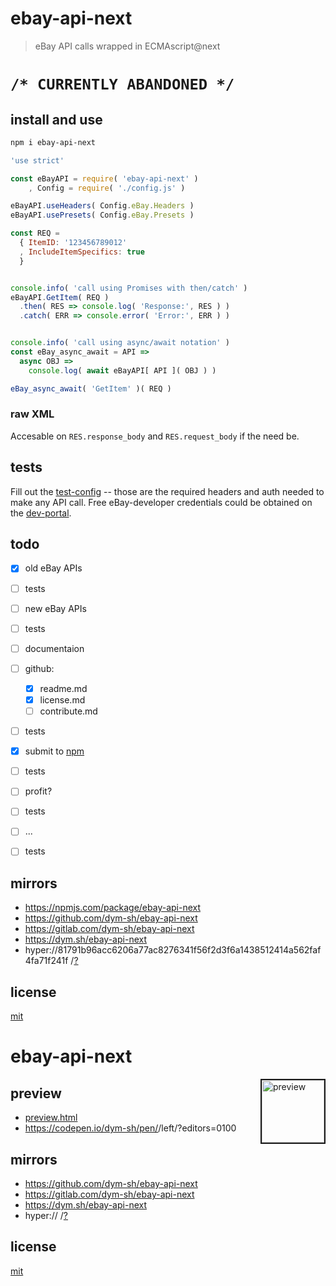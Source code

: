 # ebay-api-next

> eBay API calls wrapped in ECMAscript@next


# `/* CURRENTLY ABANDONED */`


## install and use

``` sh
npm i ebay-api-next
```

``` js
'use strict'

const eBayAPI = require( 'ebay-api-next' )
    , Config = require( './config.js' )

eBayAPI.useHeaders( Config.eBay.Headers )
eBayAPI.usePresets( Config.eBay.Presets )

const REQ =
  { ItemID: '123456789012'
  , IncludeItemSpecifics: true
  }


console.info( 'call using Promises with then/catch' )
eBayAPI.GetItem( REQ )
  .then( RES => console.log( 'Response:', RES ) )
  .catch( ERR => console.error( 'Error:', ERR ) )


console.info( 'call using async/await notation' )
const eBay_async_await = API =>
  async OBJ =>
    console.log( await eBayAPI[ API ]( OBJ ) )

eBay_async_await( 'GetItem' )( REQ )
```

### raw XML

Accesable on `RES.response_body` and `RES.request_body` if the need be.


## tests

Fill out the [test-config](./config-test.js) -- those are the required headers and auth needed to make any API call.
Free eBay-developer credentials could be obtained on the [dev-portal](https://developer.ebay.com/my/auth?env=production&index=0&auth_type=oauth).


## todo
- [x] old eBay APIs
- [ ] tests
- [ ] new eBay APIs
- [ ] tests
- [ ] documentaion
- [ ] github:
    - [x] readme.md
    - [x] license.md
    - [ ] contribute.md
- [ ] tests
- [x] submit to [npm](https://npmjs.com/ebay-api-next)
- [ ] tests
- [ ] profit?
- [ ] tests
- [ ] ...
- [ ] tests


## mirrors
- https://npmjs.com/package/ebay-api-next
- https://github.com/dym-sh/ebay-api-next
- https://gitlab.com/dym-sh/ebay-api-next
- https://dym.sh/ebay-api-next
- hyper://81791b96acc6206a77ac8276341f56f2d3f6a1438512414a562faf4fa71f241f /[?](https://beakerbrowser.com)


## license
[mit](./license)
# ebay-api-next

> <DESCRIPTION>


<a href='./preview.png'><img height=100 border=2 align='right' alt='preview' src='preview.png'></a>
## preview
- [preview.html](./preview.html)
- https://codepen.io/dym-sh/pen/<TBD>/left/?editors=0100


## mirrors
- https://github.com/dym-sh/ebay-api-next
- https://gitlab.com/dym-sh/ebay-api-next
- https://dym.sh/ebay-api-next
- hyper://<TBD> /[?](https://beakerbrowser.com)


## license
[mit](./license)
